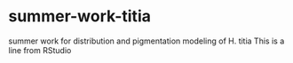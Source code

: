 # summer-work-titia
summer work for distribution and pigmentation modeling of H. titia
This is a line from RStudio